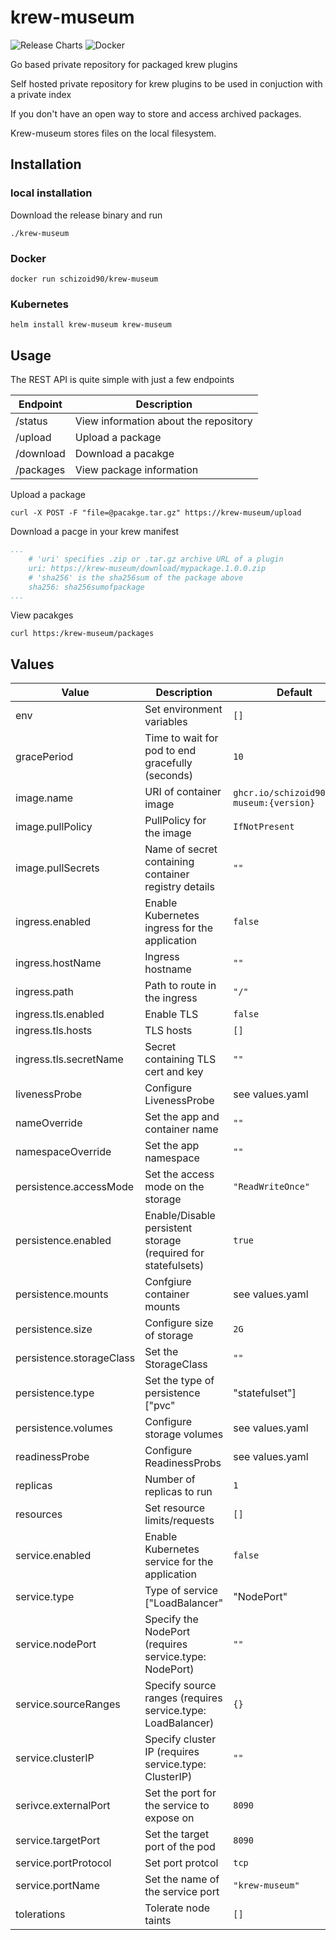 # krew-museum
![Release Charts](https://github.com/schizoid90/krew-museum/workflows/Release%20Charts/badge.svg)
![Docker](https://github.com/schizoid90/krew-museum/workflows/Docker/badge.svg)

Go based private repository for packaged krew plugins

Self hosted private repository for krew plugins to be used in conjuction with a private index

If you don't have an open way to store and access archived packages.

Krew-museum stores files on the local filesystem.

## Installation


### local installation

Download the release binary and run

```shell
./krew-museum
```

### Docker

```shell
docker run schizoid90/krew-museum
```

### Kubernetes

```shell
helm install krew-museum krew-museum 
```

## Usage

The REST API is quite simple with just a few endpoints

| Endpoint  | Description                           |
|-----------|---------------------------------------| 
| /status   | View information about the repository |
| /upload   | Upload a package                      |
| /download | Download a pacakge                    |
| /packages | View package information              |

Upload a package

```shell
curl -X POST -F "file=@pacakge.tar.gz" https://krew-museum/upload
```

Download a pacge in your krew manifest

```yaml
...
    # 'uri' specifies .zip or .tar.gz archive URL of a plugin
    uri: https://krew-museum/download/mypackage.1.0.0.zip
    # 'sha256' is the sha256sum of the package above
    sha256: sha256sumofpackage
...
```

View pacakges

```shell
curl https:/krew-museum/packages
```

## Values

| Value                     | Description                                                   | Default                                    |
|---------------------------|---------------------------------------------------------------|--------------------------------------------|
| env                       | Set environment variables                                     | `[]`                                       |
| gracePeriod               | Time to wait for pod to end gracefully (seconds)              | `10`                                       |
| image.name                | URI of container image                                        | `ghcr.io/schizoid90/krew-museum:{version}` |
| image.pullPolicy          | PullPolicy for the image                                      | `IfNotPresent`                             |
| image.pullSecrets         | Name of secret containing container registry details          | `""`                                       |
| ingress.enabled           | Enable Kubernetes ingress for the application                 | `false`                                    |
| ingress.hostName          | Ingress hostname                                              | `""`                                       |
| ingress.path              | Path to route in the ingress                                  | `"/"`                                      |
| ingress.tls.enabled       | Enable TLS                                                    | `false`                                    |
| ingress.tls.hosts         | TLS hosts                                                     | `[]`                                       |
| ingress.tls.secretName    | Secret containing TLS cert and key                            | `""`                                       |
| livenessProbe             | Configure LivenessProbe                                       | see values.yaml                            |
| nameOverride              | Set the app and container name                                | `""`                                       |
| namespaceOverride         | Set the app namespace                                         | `""`                                       |
| persistence.accessMode    | Set the access mode on the storage                            | `"ReadWriteOnce"`                          |
| persistence.enabled       | Enable/Disable persistent storage (required for statefulsets) | `true`                                     |
| persistence.mounts        | Confgiure container mounts                                    | see values.yaml                            |
| persistence.size          | Configure size of storage                                     | `2G`                                       |
| persistence.storageClass  | Set the StorageClass                                          | `""`                                       |
| persistence.type          | Set the type of persistence ["pvc"|"statefulset"]             | `"statefulset"`                            |
| persistence.volumes       | Configure storage volumes                                     | see values.yaml                            |
| readinessProbe            | Configure ReadinessProbs                                      | see values.yaml                            |
| replicas                  | Number of replicas to run                                     | `1`                                        |
| resources                 | Set resource limits/requests                                  | `[]`                                       |
| service.enabled           | Enable Kubernetes service for the application                 | `false`                                    |
| service.type              | Type of service ["LoadBalancer"|"NodePort"|"ClusterIP"]       | `NodePort`                                 |
| service.nodePort          | Specify the NodePort (requires service.type: NodePort)        | `""`                                       |
| service.sourceRanges      | Specify source ranges (requires service.type: LoadBalancer)   | `{}`                                       |
| service.clusterIP         | Specify cluster IP (requires service.type: ClusterIP)         | `""`                                       |
| serivce.externalPort      | Set the port for the service to expose on                     | `8090`                                     |
| service.targetPort        | Set the target port of the pod                                | `8090`                                     |
| service.portProtocol      | Set port protcol                                              | `tcp`                                      |
| service.portName          | Set the name of the service port                              | `"krew-museum"`                            |
| tolerations               | Tolerate node taints                                          | `[]`                                       |